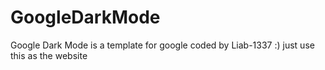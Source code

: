 # GoogleDarkMode
Google Dark Mode is a template for google coded by Liab-1337 :) just use this as the website
